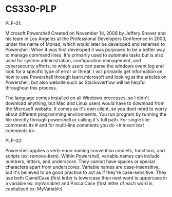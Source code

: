 # CS330-PLP

PLP-01:

Microsoft Powershell
Created on November 14, 2006 by Jeffery Snover and his team in Los Angeles at the Professional Developers Conference in 2003, under the name of Monad, which would later be developed and renamed to Powershell. When it was first developed it was purposed to be a better way to manage command lines. It's primarily used to automate tasks but is also used for system administration, configuration management, and cybersecurity efforts, to which users can parse the windows event log and look for a specific type of error or threat. I will primarily get information on how to use Powershell through learn.microsoft and looking at the articles on Powershell, but also website such as Stackoverflow will be helpful throughout this process.

The language comes installed on all Windows processes, so I didn't download anything, but Mac and Linux users would have to download from the Microsoft website. It comes as it's own client, so you dont need to worry about different programming environments. You run program by running the file directly through powershell or calling it's full path. For single line comments its # and for multi-line comments you do <# *insert text comments* #>.

PLP-02:

Powershell applies a verb-noun naming convention cmdlets, functions, and scripts (ex: remove-item). Within Powershell, variable names can include numbers, letters, and underscore. They cannot have spaces or special characters apart from underscores. Variable names are case-insensitive, but it's believed to be good practice to act as if they're case-sensitive. They use both CamelCase (first letter is lowercase then next word is uppercase in a variable ex: myVariable) and PascalCase (first letter of each word is capitalized ex: MyVariable)
